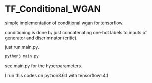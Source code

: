 # TF_Conditional_WGAN
simple implementation of conditional wgan for tensorflow.

conditioning is done by just concatenating one-hot labels to inputs of generator and discriminator (critic).

just run main.py.
```bash
python3 main.py
```

see main.py for the hyperparameters.

I run this codes on python3.6.1 with tensorflow1.4.1
